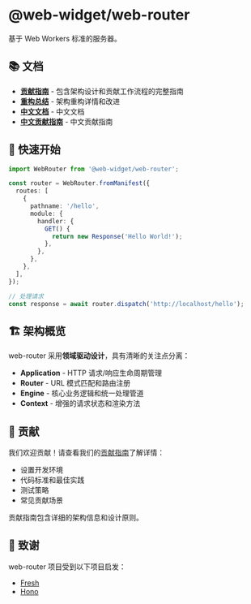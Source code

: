 # @web-widget/web-router

基于 Web Workers 标准的服务器。

## 📚 文档

- **[贡献指南](./CONTRIBUTING.md)** - 包含架构设计和贡献工作流程的完整指南
- **[重构总结](./REFACTOR_SUMMARY.md)** - 架构重构详情和改进
- **[中文文档](./README.zh.md)** - 中文文档
- **[中文贡献指南](./CONTRIBUTING.zh.md)** - 中文贡献指南

## 🚀 快速开始

```typescript
import WebRouter from '@web-widget/web-router';

const router = WebRouter.fromManifest({
  routes: [
    {
      pathname: '/hello',
      module: {
        handler: {
          GET() {
            return new Response('Hello World!');
          },
        },
      },
    },
  ],
});

// 处理请求
const response = await router.dispatch('http://localhost/hello');
```

## 🏗️ 架构概览

web-router 采用**领域驱动设计**，具有清晰的关注点分离：

- **Application** - HTTP 请求/响应生命周期管理
- **Router** - URL 模式匹配和路由注册
- **Engine** - 核心业务逻辑和统一处理管道
- **Context** - 增强的请求状态和渲染方法

## 🤝 贡献

我们欢迎贡献！请查看我们的[贡献指南](./CONTRIBUTING.md)了解详情：

- 设置开发环境
- 代码标准和最佳实践
- 测试策略
- 常见贡献场景

贡献指南包含详细的架构信息和设计原则。

## 🙏 致谢

web-router 项目受到以下项目启发：

- [Fresh](https://fresh.deno.dev)
- [Hono](https://hono.dev)
